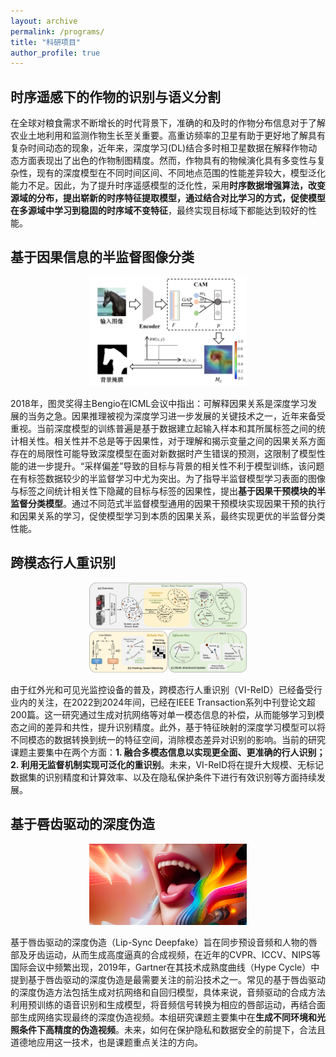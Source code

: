 ```yaml
---
layout: archive
permalink: /programs/
title: "科研项目"
author_profile: true
---
```


## 时序遥感下的作物的识别与语义分割

在全球对粮食需求不断增长的时代背景下，准确的和及时的作物分布信息对于了解农业土地利用和监测作物生长至关重要。高重访频率的卫星有助于更好地了解具有复杂时间动态的现象，近年来，深度学习(DL)结合多时相卫星数据在解释作物动态方面表现出了出色的作物制图精度。然而，作物具有的物候演化具有多变性与复杂性，现有的深度模型在不同时间区间、不同地点范围的性能差异较大，模型泛化能力不足。因此，为了提升时序遥感模型的泛化性，采用**时序数据增强算法，改变源域的分布，提出崭新的时序特征提取模型，通过结合对比学习的方式，促使模型在多源域中学习到稳固的时序域不变特征**，最终实现目标域下都能达到较好的性能。

## 基于因果信息的半监督图像分类

<div style="text-align:center;">
    <img src="..\images\yinguo1.png" alt="Centered Image" style="width: 50%;"/>
</div>

2018年，图灵奖得主Bengio在ICML会议中指出：可解释因果关系是深度学习发展的当务之急。因果推理被视为深度学习进一步发展的关键技术之一，近年来备受重视。当前深度模型的训练普遍是基于数据建立起输入样本和其所属标签之间的统计相关性。相关性并不总是等于因果性，对于理解和揭示变量之间的因果关系方面存在的局限性可能导致深度模型在面对新数据时产生错误的预测，这限制了模型性能的进一步提升。“采样偏差”导致的目标与背景的相关性不利于模型训练，该问题在有标签数据较少的半监督学习中尤为突出。为了指导半监督模型学习表面的图像与标签之间统计相关性下隐藏的目标与标签的因果性，提出**基于因果干预模块的半监督分类模型**。通过不同范式半监督模型通用的因果干预模块实现因果干预的执行和因果关系的学习，促使模型学习到本质的因果关系，最终实现更优的半监督分类性能。


## 跨模态行人重识别

<div style="text-align:center;">
    <img src="..\images\method5.png" alt="Centered Image" style="width: 50%;"/>
</div>


由于红外光和可见光监控设备的普及，跨模态行人重识别（VI-ReID）已经备受行业内的关注，在2022到2024年间，已经在IEEE Transaction系列中刊登论文超200篇。这一研究通过生成对抗网络等对单一模态信息的补偿，从而能够学习到模态之间的差异和共性，提升识别精度。此外，基于特征映射的深度学习模型可以将不同模态的数据转换到统一的特征空间，消除模态差异对识别的影响。当前的研究课题主要集中在两个方面：**1. 融合多模态信息以实现更全面、更准确的行人识别；2. 利用无监督机制实现可泛化的重识别**。未来，VI-ReID将在提升大规模、无标记数据集的识别精度和计算效率、以及在隐私保护条件下进行有效识别等方面持续发展。

## 基于唇齿驱动的深度伪造

<div style="text-align:center;">
    <img src="..\images\lip.png" alt="Centered Image" style="width: 50%;"/>
</div>

基于唇齿驱动的深度伪造（Lip-Sync Deepfake）旨在同步预设音频和人物的唇部及牙齿运动，从而生成高度逼真的合成视频，在近年的CVPR、ICCV、NIPS等国际会议中频繁出现，2019年，Gartner在其技术成熟度曲线（Hype Cycle）中提到基于唇齿驱动的深度伪造是最需要关注的前沿技术之一。常见的基于唇齿驱动的深度伪造方法包括生成对抗网络和自回归模型，具体来说，音频驱动的合成方法利用预训练的语音识别和生成模型，将音频信号转换为相应的唇部运动，再结合面部生成网络实现最终的深度伪造视频。本组研究课题主要集中在**生成不同环境和光照条件下高精度的伪造视频**。未来，如何在保护隐私和数据安全的前提下，合法且道德地应用这一技术，也是课题重点关注的方向。

